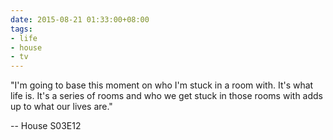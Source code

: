 ```yaml
---
date: 2015-08-21 01:33:00+08:00
tags:
- life
- house
- tv
---
```


"I'm going to base this moment on who I'm stuck in a room with. It's what life is. It's a series of rooms and who we get stuck in those rooms with adds up to what our lives are."

-- House S03E12